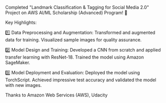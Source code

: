Completed "Landmark Classification & Tagging for Social Media 2.0" Project on AWS AI/ML Scholarship (Advanced) Program! 🚀

Key Highlights:

1️⃣ Data Preprocessing and Augmentation: Transformed and augmented data for training. Visualized sample images for quality assurance.

2️⃣ Model Design and Training: Developed a CNN from scratch and applied transfer learning with ResNet-18. Trained the model using Amazon SageMaker.

3️⃣ Model Deployment and Evaluation: Deployed the model using TorchScript. Achieved impressive test accuracy and validated the model with new images.

Thanks to Amazon Web Services (AWS), Udacity

 

